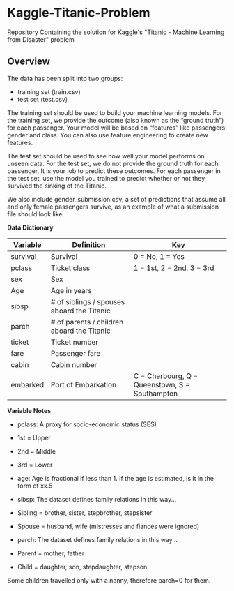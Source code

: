 # Kaggle-Titanic-Problem
Repository Containing the solution for Kaggle's "Titanic - Machine Learning from Disaster" problem


## Overview
The data has been split into two groups:

- training set (train.csv)
- test set (test.csv)


The training set should be used to build your machine learning models. For the training set, we provide the outcome (also known as the “ground truth”) for each passenger. Your model will be based on “features” like passengers’ gender and class. You can also use feature engineering to create new features.


The test set should be used to see how well your model performs on unseen data. For the test set, we do not provide the ground truth for each passenger. It is your job to predict these outcomes. For each passenger in the test set, use the model you trained to predict whether or not they survived the sinking of the Titanic.


We also include gender_submission.csv, a set of predictions that assume all and only female passengers survive, as an example of what a submission file should look like.

**Data Dictionary**

|Variable|	Definition|	Key|
|---------------|------|------|
|survival	|Survival	|0 = No, 1 = Yes
|pclass	|Ticket class	|1 = 1st, 2 = 2nd, 3 = 3rd
|sex	|Sex|	|
|Age	|Age in years	| |
|sibsp	|# of siblings / spouses aboard the Titanic| |	
|parch	|# of parents / children aboard the Titanic| |	
|ticket	|Ticket number|	|
|fare	|Passenger fare	| |
|cabin	|Cabin number| |
|embarked	|Port of Embarkation	|C = Cherbourg, Q = Queenstown, S = Southampton|


**Variable Notes**
- pclass: A proxy for socio-economic status (SES)
- 1st = Upper
- 2nd = Middle
- 3rd = Lower
- age: Age is fractional if less than 1. If the age is estimated, is it in the form of xx.5
- sibsp: The dataset defines family relations in this way...
- Sibling = brother, sister, stepbrother, stepsister
- Spouse = husband, wife (mistresses and fiancés were ignored)

- parch: The dataset defines family relations in this way...
- Parent = mother, father
- Child = daughter, son, stepdaughter, stepson

Some children travelled only with a nanny, therefore parch=0 for them.
